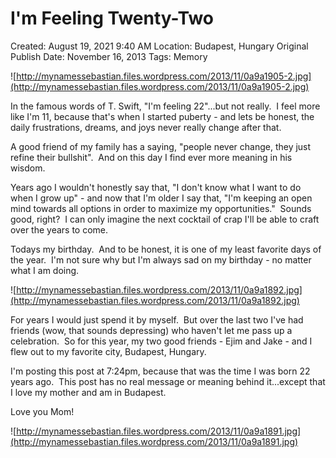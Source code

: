 # I'm Feeling Twenty-Two

Created: August 19, 2021 9:40 AM
Location: Budapest, Hungary
Original Publish Date: November 16, 2013
Tags: Memory

![http://mynamessebastian.files.wordpress.com/2013/11/0a9a1905-2.jpg](http://mynamessebastian.files.wordpress.com/2013/11/0a9a1905-2.jpg)

In the famous words of T. Swift, "I'm feeling 22"...but not really.  I feel more like I'm 11, because that's when I started puberty - and lets be honest, the daily frustrations, dreams, and joys never really change after that.

A good friend of my family has a saying, "people never change, they just refine their bullshit".  And on this day I find ever more meaning in his wisdom.

Years ago I wouldn't honestly say that, "I don't know what I want to do when I grow up" - and now that I'm older I say that, "I'm keeping an open mind towards all options in order to maximize my opportunities."  Sounds good, right?  I can only imagine the next cocktail of crap I'll be able to craft over the years to come.

Todays my birthday.  And to be honest, it is one of my least favorite days of the year.  I'm not sure why but I'm always sad on my birthday - no matter what I am doing.

![http://mynamessebastian.files.wordpress.com/2013/11/0a9a1892.jpg](http://mynamessebastian.files.wordpress.com/2013/11/0a9a1892.jpg)

For years I would just spend it by myself.  But over the last two I've had friends (wow, that sounds depressing) who haven't let me pass up a celebration.  So for this year, my two good friends - Ejim and Jake - and I flew out to my favorite city, Budapest, Hungary.

I'm posting this post at 7:24pm, because that was the time I was born 22 years ago.  This post has no real message or meaning behind it...except that I love my mother and am in Budapest.

Love you Mom!

![http://mynamessebastian.files.wordpress.com/2013/11/0a9a1891.jpg](http://mynamessebastian.files.wordpress.com/2013/11/0a9a1891.jpg)